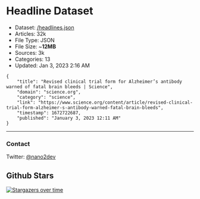 # Headline Dataset

- Dataset: [/headlines.json](https://raw.githubusercontent.com/fwd/news/master/headlines.json) 
- Articles: 32k
- File Type: JSON
- File Size: ~**12MB**
- Sources: 3k
- Categories: 13
- Updated: Jan 3, 2023 2:16 AM

```
{
    "title": "Revised clinical trial form for Alzheimer’s antibody warned of fatal brain bleeds | Science",
    "domain": "science.org",
    "category": "science",
    "link": "https://www.science.org/content/article/revised-clinical-trial-form-alzheimer-s-antibody-warned-fatal-brain-bleeds",
    "timestamp": 1672722687,
    "published": "January 3, 2023 12:11 AM"
}
```

---

### Contact 

Twitter: [@nano2dev](https://twitter.com/nano2dev)

## Github Stars

[![Stargazers over time](https://starchart.cc/fwd/news.svg)](https://starchart.cc/fwd/news)
